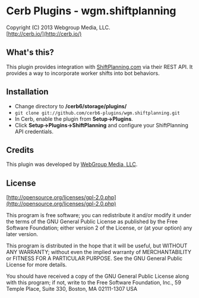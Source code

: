 Cerb Plugins - wgm.shiftplanning
===========================================
Copyright (C) 2013 Webgroup Media, LLC.  
[http://cerb.io/](http://cerb.io/)  

What's this?
------------
This plugin provides integration with [ShiftPlanning.com](http://www.shiftplanning.com/) via their REST API. It provides a way to incorporate worker shifts into bot behaviors.

Installation
------------
* Change directory to **/cerb6/storage/plugins/**
* `git clone git://github.com/cerb6-plugins/wgm.shiftplanning.git`
* In Cerb, enable the plugin from **Setup->Plugins**.
* Click **Setup->Plugins->ShiftPlanning** and configure your ShiftPlanning API credentials.

Credits
-------
This plugin was developed by [WebGroup Media, LLC](http://www.cerberusweb.com/).

License
-------

[http://opensource.org/licenses/gpl-2.0.php](http://opensource.org/licenses/gpl-2.0.php)  

This program is free software; you can redistribute it and/or modify it under the terms of the GNU General Public License as published by the Free Software Foundation; either version 2 of the License, or (at your option) any later version.

This program is distributed in the hope that it will be useful, but WITHOUT ANY WARRANTY; without even the implied warranty of MERCHANTABILITY or FITNESS FOR A PARTICULAR PURPOSE. See the GNU General Public License for more details.

You should have received a copy of the GNU General Public License along with this program; if not, write to the Free Software Foundation, Inc., 59 Temple Place, Suite 330, Boston, MA 02111-1307 USA
